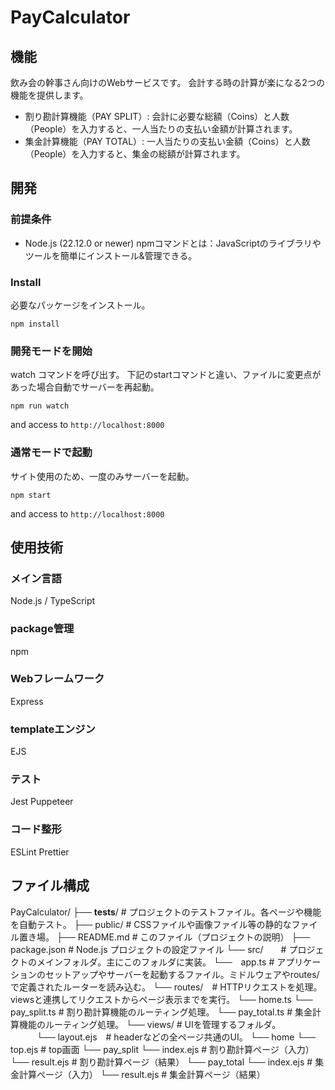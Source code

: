 # PayCalculator
## 機能

飲み会の幹事さん向けのWebサービスです。
会計する時の計算が楽になる2つの機能を提供します。

- 割り勘計算機能（PAY SPLIT）: 会計に必要な総額（Coins）と人数（People）を入力すると、一人当たりの支払い金額が計算されます。
- 集金計算機能（PAY TOTAL）: 一人当たりの支払い金額（Coins）と人数（People）を入力すると、集金の総額が計算されます。

## 開発
### 前提条件

- Node.js (22.12.0 or newer)
npmコマンドとは：JavaScriptのライブラリやツールを簡単にインストール&管理できる。

### Install

必要なパッケージをインストール。

```:console
npm install
```

### 開発モードを開始

watch コマンドを呼び出す。
下記のstartコマンドと違い、ファイルに変更点があった場合自動でサーバーを再起動。

```:console
npm run watch
```

and access to `http://localhost:8000`

### 通常モードで起動

サイト使用のため、一度のみサーバーを起動。

```:console
npm start
```

and access to `http://localhost:8000`

## 使用技術
### メイン言語
Node.js / TypeScript
### package管理
npm
### Webフレームワーク
Express
### templateエンジン
EJS
### テスト
Jest
Puppeteer
### コード整形
ESLint
Prettier

## ファイル構成

PayCalculator/
├── __tests__/     # プロジェクトのテストファイル。各ページや機能を自動テスト。
├── public/     # CSSファイルや画像ファイル等の静的なファイル置き場。
├── README.md     # このファイル（プロジェクトの説明）
├── package.json # Node.js プロジェクトの設定ファイル
└── src/　　# プロジェクトのメインフォルダ。主にこのフォルダに実装。
    └──　app.ts # アプリケーションのセットアップやサーバーを起動するファイル。ミドルウェアやroutes/で定義されたルーターを読み込む。
    └── routes/　# HTTPリクエストを処理。viewsと連携してリクエストからページ表示までを実行。
         └── home.ts
         └── pay_split.ts # 割り勘計算機能のルーティング処理。
         └── pay_total.ts # 集金計算機能のルーティング処理。
    └── views/ # UIを管理するフォルダ。
    　　　└── layout.ejs　# headerなどの全ページ共通のUI。
         └── home 
              └── top.ejs # top画面
         └── pay_split
              └── index.ejs # 割り勘計算ページ（入力）
              └── result.ejs # 割り勘計算ページ（結果）
         └── pay_total
              └── index.ejs # 集金計算ページ（入力）
              └── result.ejs # 集金計算ページ（結果）

